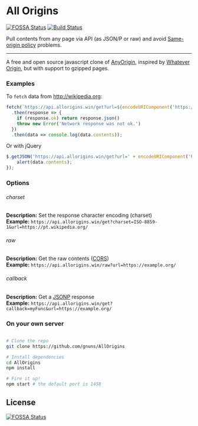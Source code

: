All Origins
=======
[![FOSSA Status](https://app.fossa.io/api/projects/git%2Bgithub.com%2Fgnuns%2FAllOrigins.svg?type=shield)](https://app.fossa.io/projects/git%2Bgithub.com%2Fgnuns%2FAllOrigins?ref=badge_shield)
[![Build Status](https://travis-ci.com/gnuns/allOrigins.svg?branch=master)](https://travis-ci.com/gnuns/allOrigins)

Pull contents from any page via API (as JSON/P or raw) and avoid [Same-origin policy](https://en.wikipedia.org/wiki/Same-origin_policy) problems.


----

A free and open source javascript clone of [AnyOrigin](https://web.archive.org/web/20180807170914/http://anyorigin.com/), inspired by [Whatever Origin](http://WhateverOrigin.org), but with support to gzipped pages.

### Examples

To `fetch` data from http://wikipedia.org:

```js
fetch(`https://api.allorigins.win/get?url=${encodeURIComponent('https://wikipedia.org')}`)
  .then(response => {
    if (response.ok) return response.json()
    throw new Error('Network response was not ok.')
  })
  .then(data => console.log(data.contents));
```

Or with jQuery

```js
$.getJSON('https://api.allorigins.win/get?url=' + encodeURIComponent('https://wikipedia.org'), function (data) {
    alert(data.contents);
});
```
### Options

###### charset
**Description:** Set the response character encoding (charset)  \
**Example:** `https://api.allorigins.win/get?charset=ISO-8859-1&url=https://pt.wikipedia.org/`


###### raw
**Description:** Get the raw contents ([CORS](https://developer.mozilla.org/en-US/docs/Web/HTTP/CORS))  \
**Example:** `https://api.allorigins.win/raw?url=https://example.org/`

###### callback
**Description:** Get a [JSONP](https://www.w3schools.com/js/js_json_jsonp.asp) response  \
**Example:** `https://api.allorigins.win/get?callback=myFunc&url=https://example.org/`


### On your own server
```sh

# Clone the repo
git clone https://github.com/gnuns/AllOrigins

# Install dependencies
cd AllOrigins
npm install

# Fire it up!
npm start # the default port is 1458
```


## License
[![FOSSA Status](https://app.fossa.io/api/projects/git%2Bgithub.com%2Fgnuns%2FAllOrigins.svg?type=large)](https://app.fossa.io/projects/git%2Bgithub.com%2Fgnuns%2FAllOrigins?ref=badge_large)
